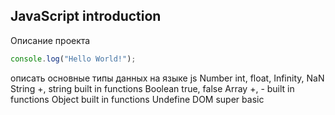 ## JavaScript introduction

Описание проекта

```js
console.log("Hello World!");
```

описать основные типы данных на языке js
Number int, float, Infinity, NaN
String +, string built in functions
Boolean true, false
Array +, - built in functions
Object built in functions
Undefine
DOM super basic
